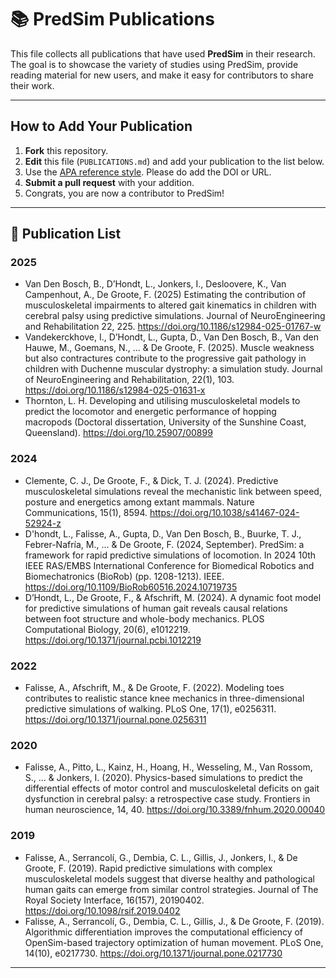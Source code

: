 # 📚 PredSim Publications

This file collects all publications that have used **PredSim** in their research.  
The goal is to showcase the variety of studies using PredSim, provide reading material for new users, and make it easy for contributors to share their work.

---

## How to Add Your Publication

1. **Fork** this repository.
2. **Edit** this file (`PUBLICATIONS.md`) and add your publication to the list below.
3. Use the [APA reference style](https://apastyle.apa.org/style-grammar-guidelines/references/examples). Please do add the DOI or URL.
4. **Submit a pull request** with your addition.
5. Congrats, you are now a contributor to PredSim! 
---

## 📄 Publication List

### 2025
- Van Den Bosch, B., D’Hondt, L., Jonkers, I., Desloovere, K., Van Campenhout, A., De Groote, F. (2025) Estimating the contribution of musculoskeletal impairments to altered gait kinematics in children with cerebral palsy using predictive simulations. Journal of NeuroEngineering and Rehabilitation 22, 225. https://doi.org/10.1186/s12984-025-01767-w
- Vandekerckhove, I., D’Hondt, L., Gupta, D., Van Den Bosch, B., Van den Hauwe, M., Goemans, N., ... & De Groote, F. (2025). Muscle weakness but also contractures contribute to the progressive gait pathology in children with Duchenne muscular dystrophy: a simulation study. Journal of NeuroEngineering and Rehabilitation, 22(1), 103. https://doi.org/10.1186/s12984-025-01631-x
- Thornton, L. H. Developing and utilising musculoskeletal models to predict the locomotor and energetic performance of hopping macropods (Doctoral dissertation, University of the Sunshine Coast, Queensland). https://doi.org/10.25907/00899

### 2024
- Clemente, C. J., De Groote, F., & Dick, T. J. (2024). Predictive musculoskeletal simulations reveal the mechanistic link between speed, posture and energetics among extant mammals. Nature Communications, 15(1), 8594. https://doi.org/10.1038/s41467-024-52924-z
- D'hondt, L., Falisse, A., Gupta, D., Van Den Bosch, B., Buurke, T. J., Febrer-Nafría, M., ... & De Groote, F. (2024, September). PredSim: a framework for rapid predictive simulations of locomotion. In 2024 10th IEEE RAS/EMBS International Conference for Biomedical Robotics and Biomechatronics (BioRob) (pp. 1208-1213). IEEE. https://doi.org/10.1109/BioRob60516.2024.10719735
- D’Hondt, L., De Groote, F., & Afschrift, M. (2024). A dynamic foot model for predictive simulations of human gait reveals causal relations between foot structure and whole-body mechanics. PLOS Computational Biology, 20(6), e1012219. https://doi.org/10.1371/journal.pcbi.1012219

### 2022
- Falisse, A., Afschrift, M., & De Groote, F. (2022). Modeling toes contributes to realistic stance knee mechanics in three-dimensional predictive simulations of walking. PLoS One, 17(1), e0256311. https://doi.org/10.1371/journal.pone.0256311

### 2020
- Falisse, A., Pitto, L., Kainz, H., Hoang, H., Wesseling, M., Van Rossom, S., ... & Jonkers, I. (2020). Physics-based simulations to predict the differential effects of motor control and musculoskeletal deficits on gait dysfunction in cerebral palsy: a retrospective case study. Frontiers in human neuroscience, 14, 40. https://doi.org/10.3389/fnhum.2020.00040

### 2019
- Falisse, A., Serrancolí, G., Dembia, C. L., Gillis, J., Jonkers, I., & De Groote, F. (2019). Rapid predictive simulations with complex musculoskeletal models suggest that diverse healthy and pathological human gaits can emerge from similar control strategies. Journal of The Royal Society Interface, 16(157), 20190402. https://doi.org/10.1098/rsif.2019.0402
- Falisse, A., Serrancolí, G., Dembia, C. L., Gillis, J., & De Groote, F. (2019). Algorithmic differentiation improves the computational efficiency of OpenSim-based trajectory optimization of human movement. PLoS One, 14(10), e0217730. https://doi.org/10.1371/journal.pone.0217730
---
